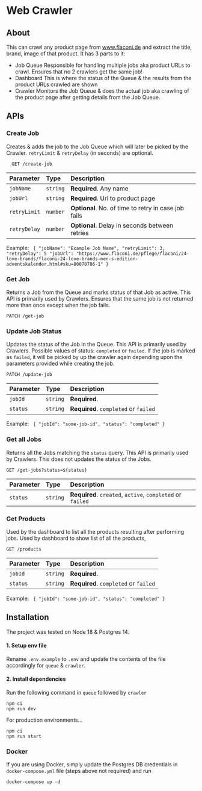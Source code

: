 # Web Crawler
## About
This can crawl any product page from www.flaconi.de and extract the title, brand, image of that product.
It has 3 parts to it:
- Job Queue
Responsible for handling multiple jobs aka product URLs to crawl. Ensures that no 2 crawlers get the same job!
- Dashboard
This is where the status of the Queue & the results from the product URLs crawled are shown
- Crawler
Monitors the Job Queue & does the actual job aka crawling of the product page after getting details from the Job Queue.

## APIs
### Create Job
Creates & adds the job to the Job Queue which will later be picked by the Crawler.
`retryLimit` & `retryDelay` (in seconds) are optional.

```
  GET /create-job
```

| Parameter     | Type     | Description                |
| :--------     | :------- | :------------------------- |
| `jobName`     | `string` | **Required**. Any name |
| `jobUrl`      | `string` | **Required**. Url to product page |
| `retryLimit`  | `number` | **Optional**. No. of time to retry in case job fails  |
| `retryDelay`  | `number` | **Optional**. Delay in seconds between retries |

Example: ```
{
    "jobName": "Example Job Name",
    "retryLimit": 3,
    "retryDelay": 5
    "jobUrl": "https://www.flaconi.de/pflege/flaconi/24-love-brands/flaconi-24-love-brands-men-s-edition-adventskalender.html#sku=80070786-1"
}```

### Get Job
Returns a Job from the Queue and marks status of that Job as active. This API is primarily used by Crawlers. Ensures that the same job is not returned more than once except when the job fails.
```
PATCH /get-job
```


### Update Job Status
Updates the status of the Job in the Queue. This API is primarily used by Crawlers. Possible values of status: `completed` or `failed`. If the job is marked as `failed`, it will be picked by up the crawler again depending upon the parameters provided while creating the job.

```
PATCH /update-job
```

| Parameter     | Type     | Description                |
| :--------     | :------- | :------------------------- |
| `jobId`       | `string` | **Required**. |
| `status`      | `string` | **Required**. `completed` or `failed` |

Example: ```
{
    "jobId": "some-job-id",
    "status": "completed"
}```

### Get all Jobs
Returns all the Jobs matching the `status` query. This API is primarily used by Crawlers.
This does not updates the status of the Jobs.

```
GET /get-jobs?status=${status}
```
| Parameter     | Type     | Description                |
| :--------     | :------- | :------------------------- |
| `status`      | `string` | **Required**. `created`, `active`, `completed` or `failed` |



### Get Products
Used by the dashboard to list all the products resulting after performing jobs. Used by dashboard to show list of all the products,

```
GET /products
```
| Parameter     | Type     | Description                |
| :--------     | :------- | :------------------------- |
| `jobId`       | `string` | **Required**. |
| `status`      | `string` | **Required**. `completed` or `failed` |

Example: ```
{
    "jobId": "some-job-id",
    "status": "completed"
}```

## Installation
The project was tested on Node 18 & Postgres 14.

#### 1. Setup env file
Rename `.env.example` to `.env` and update the contents of the file accordingly for `queue` & `crawler`.
#### 2. Install dependencies
Run the following command in `queue` followed by `crawler`
```
npm ci
npm run dev
```

For production environments...
```
npm ci
npm run start
```

### Docker
If you are using Docker, simply update the Postgres DB credentials in `docker-compose.yml` file (steps above not required) and run

```
docker-compose up -d
```
